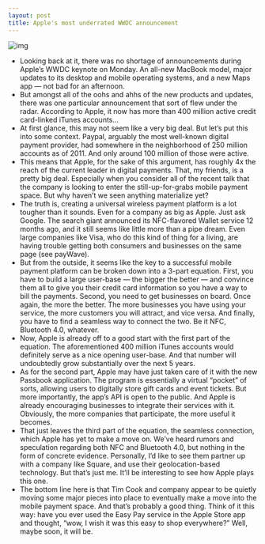 ```yaml
---
layout: post
title: Apple's most underrated WWDC announcement
---
```

![img](http://media.idownloadblog.com/wp-content/uploads/2012/06/6.jpeg)
* Looking back at it, there was no shortage of announcements during Apple’s WWDC keynote on Monday. An all-new MacBook model, major updates to its desktop and mobile operating systems, and a new Maps app — not bad for an afternoon.
* But amongst all of the oohs and ahhs of the new products and updates, there was one particular announcement that sort of flew under the radar. According to Apple, it now has more than 400 million active credit card-linked iTunes accounts…
* At first glance, this may not seem like a very big deal. But let’s put this into some context. Paypal, arguably the most well-known digital payment provider, had somewhere in the neighborhood of 250 million accounts as of 2011. And only around 100 million of those were active.
* This means that Apple, for the sake of this argument, has roughly 4x the reach of the current leader in digital payments. That, my friends, is a pretty big deal. Especially when you consider all of the recent talk that the company is looking to enter the still-up-for-grabs mobile payment space. But why haven’t we seen anything materialize yet?
* The truth is, creating a universal wireless payment platform is a lot tougher than it sounds. Even for a company as big as Apple. Just ask Google. The search giant announced its NFC-flavored Wallet service 12 months ago, and it still seems like little more than a pipe dream. Even large companies like Visa, who do this kind of thing for a living, are having trouble getting both consumers and businesses on the same page (see payWave).
* But from the outside, it seems like the key to a successful mobile payment platform can be broken down into a 3-part equation. First, you have to build a large user-base — the bigger the better — and convince them all to give you their credit card information so you have a way to bill the payments. Second, you need to get businesses on board. Once again, the more the better. The more businesses you have using your service, the more customers you will attract, and vice versa. And finally, you have to find a seamless way to connect the two. Be it NFC, Bluetooth 4.0, whatever.
* Now, Apple is already off to a good start with the first part of the equation. The aforementioned 400 million iTunes accounts would definitely serve as a nice opening user-base. And that number will undoubtedly grow substantially over the next 5 years.
* As for the second part, Apple may have just taken care of it with the new Passbook application. The program is essentially a virtual “pocket” of sorts, allowing users to digitally store gift cards and event tickets. But more importantly, the app’s API is open to the public. And Apple is already encouraging businesses to integrate their services with it. Obviously, the more companies that participate, the more useful it becomes.
* That just leaves the third part of the equation, the seamless connection, which Apple has yet to make a move on. We’ve heard rumors and speculation regarding both NFC and Bluetooth 4.0, but nothing in the form of concrete evidence. Personally, I’d like to see them partner up with a company like Square, and use their geolocation-based technology. But that’s just me. It’ll be interesting to see how Apple plays this one.
* The bottom line here is that Tim Cook and company appear to be quietly moving some major pieces into place to eventually make a move into the mobile payment space. And that’s probably a good thing. Think of it this way: have you ever used the Easy Pay service in the Apple Store app and thought, “wow, I wish it was this easy to shop everywhere?” Well, maybe soon, it will be.

